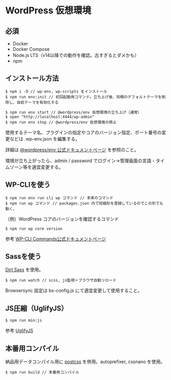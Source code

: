 # WordPress 仮想環境

## 必須

* Docker
* Docker Compose
* Node.js LTS（v14以降での動作を確認。古すぎるとダメかも）
* npm

## インストール方法

```
$ npm i -D // wp-env, wp-scripts をインストール
$ npm run env:init // 初回起動用コマンド。立ち上げ後、同梱のデフォルトテーマを削除し、自前テーマを有効化する

$ npm run env start // @wordpress/env 仮想環境の立ち上げ（通常）
$ open "http://localhost:4444/wp-admin"
$ npm run env stop // @wordpress/env 仮想環境の停止
```
使用するテーマ名、プラグインの指定やコアのバージョン指定、ポート番号の変更などは .wp-env.json を編集する。

詳細は [@wordpress/env 公式ドキュメントページ](https://ja.wordpress.org/team/handbook/block-editor/packages/packages-env/) を参照のこと。

環境が立ち上がったら、admin / password でログイン→管理画面の言語・タイムゾーン等を適宜変更する。


## WP-CLIを使う

```
$ npm run env run cli wp コマンド // 本来のコマンド
$ npm run wp コマンド // packages.json 内で短縮形を登録しているのでこの形でも動く。
```

（例）WordPress コアのバージョンを確認するコマンド
```
$ npm run wp core version 
```

参考 [WP-CLI Commands公式ドキュメントページ](https://developer.wordpress.org/cli/commands/) 

## Sassを使う

[Dirt Sass](https://www.npmjs.com/package/sass) を使用。

```
$ npm run watch // scss, js監視＋ブラウザ自動リロード
```

Browsersync 設定は bs-config.js にて適宜変更して使用すること。

## JS圧縮（UglifyJS）

```
$ npm run min:js
```

参考 [UglifyJS](https://www.npmjs.com/package/uglify-js)

## 本番用コンパイル
納品用データコンパイル用に [postcss](https://www.npmjs.com/package/postcss) を併用。autoprefixer, cssnano を使用。

```
$ npm run build // 本番用コンパイル
```

